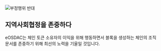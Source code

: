 ![부정행위 반대](/assets/vision-core-principles/anti-fraud-icon160x160.svg)

지역사회협정을 존중하다
---

eOSDAC는 체인 토큰 소유자의 이익을 위해 행동하면서 블록을 생성하는 체인의 조직 문서를 존중하기 위해 최선의 노력을 기울일 것입니다.